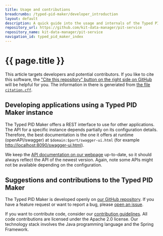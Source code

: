 ```yaml
---
title: Usage and contributions
breadcrumbs: /typed-pid-maker/developer_introduction
layout: default
description: A quick guide into the usage and internals of the Typed PID Maker.
repository_url: https://github.com/kit-data-manager/pit-service
repository_name: kit-data-manager/pit-service
navigation_id: typed_pid_maker_index
---
```


# {{ page.title }}

This article targets developers and potential contributors. If you like to cite this software, the ["Cite this repository" button on the right side on GitHub](https://github.com/kit-data-manager/pit-service) will be helpful for you. The information in there is generated from [the file `citation.cff`](https://github.com/kit-data-manager/pit-service/blob/master/CITATION.cff).

## Developing applications using a Typed PID Maker instance

The Typed PID Maker offers a REST interface to use for other applications. The API for a specific instance depends partially on its configuration details. Therefore, the best documentation is the one it offers at runtime (openAPI/swagger) at `$domain:$port/swagger-ui.html` (for example <http://localhost:8090/swagger-ui.html>).

We keep the [API documentation on our webpage](openapi.html) up-to-date, so it should always reflect the API of the newest version. Again, note some APIs might not be available depending on the configuration.

## Suggestions and contributions to the Typed PID Maker

The Typed PID Maker is developed openly on [our GitHub repository](https://github.com/kit-data-manager/pit-service). If you have a feature request or want to report a bug, please [open an issue](https://github.com/kit-data-manager/pit-service/issues/new/choose).

If you want to contribute code, consider our [contribution guidelines](https://github.com/kit-data-manager/pit-service/blob/master/CONTRIBUTING.md). All code contributions are licensed under the Apache 2.0 license. Our technology stack involves the Java programming language and the Spring Framework.
